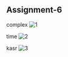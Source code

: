 ## Assignment-6

complex
![1](https://user-images.githubusercontent.com/100339904/165751657-8825ae5c-593e-4d56-89a5-2290c9b3e198.jpg)


time
![2](https://user-images.githubusercontent.com/100339904/165751687-c147536b-34ad-40ab-a097-67df8fa95df2.jpg)


kasr
![3](https://user-images.githubusercontent.com/100339904/165751712-f2561ec9-4ba5-43a5-89a0-d58493714027.jpg)
